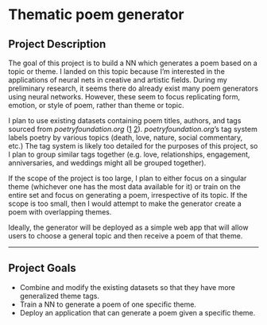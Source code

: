 # Thematic poem generator
## Project Description
The goal of this project is to build a NN which generates a poem based on a topic or theme. I landed on this topic because I’m interested in the applications of neural nets in creative and artistic fields. During my preliminary research, it seems there do already exist many poem generators using neural networks. However, these seem to focus replicating form, emotion, or style of poem, rather than theme or topic.

I plan to use existing datasets containing poem titles, authors, and tags sourced from *poetryfoundation.org* ([1](https://www.kaggle.com/tgdivy/poetry-foundation-poems) [2](https://www.kaggle.com/harunshimanto/poems-categorization-datasets?select=2.csv)). *poetryfoundation.org*’s tag system labels poetry by various topics (death, love, nature, social commentary, etc.) The tag system is likely too detailed for the purposes of this project, so I plan to group similar tags together (e.g. love, relationships, engagement, anniversaries, and weddings might all be grouped together). 

If the scope of the project is too large, I plan to either focus on a singular theme (whichever one has the most data available for it) or train on the entire set and focus on generating a poem, irrespective of its topic. If the scope is too small, then I would attempt to make the generator create a poem with overlapping themes. 

Ideally, the generator will be deployed as a simple web app that will allow users to choose a general topic and then receive a poem of that theme.

---
## Project Goals
-	Combine and modify the existing datasets so that they have more generalized theme tags.
-	Train a NN to generate a poem of one specific theme.
-	Deploy an application that can generate a poem given a specific theme.

